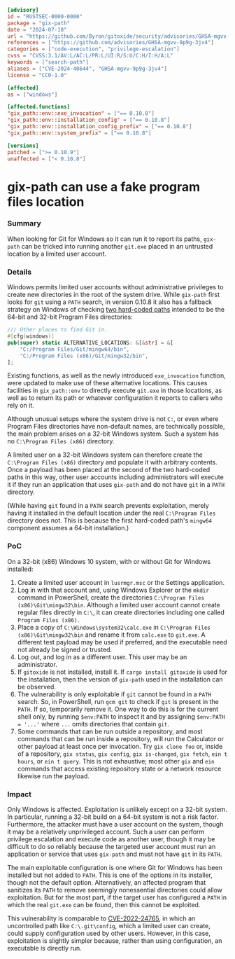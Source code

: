 ```toml
[advisory]
id = "RUSTSEC-0000-0000"
package = "gix-path"
date = "2024-07-18"
url = "https://github.com/Byron/gitoxide/security/advisories/GHSA-mgvv-9p9g-3jv4"
references = ["https://github.com/advisories/GHSA-mgvv-9p9g-3jv4"]
categories = ["code-execution", "privilege-escalation"]
cvss = "CVSS:3.1/AV:L/AC:L/PR:L/UI:R/S:U/C:H/I:H/A:L"
keywords = ["search-path"]
aliases = ["CVE-2024-40644", "GHSA-mgvv-9p9g-3jv4"]
license = "CC0-1.0"

[affected]
os = ["windows"]

[affected.functions]
"gix_path::env::exe_invocation" = ["== 0.10.8"]
"gix_path::env::installation_config" = ["== 0.10.8"]
"gix_path::env::installation_config_prefix" = ["== 0.10.8"]
"gix_path::env::system_prefix" = ["== 0.10.8"]

[versions]
patched = [">= 0.10.9"]
unaffected = ["< 0.10.8"]
```

# gix-path can use a fake program files location

### Summary

When looking for Git for Windows so it can run it to report its paths, `gix-path` can be tricked into running another `git.exe` placed in an untrusted location by a limited user account.

### Details

Windows permits limited user accounts without administrative privileges to create new directories in the root of the system drive. While `gix-path` first looks for `git` using a `PATH` search, in version 0.10.8 it also has a fallback strategy on Windows of checking [two hard-coded paths](https://github.com/Byron/gitoxide/blob/6cd8b4665bb7582f744c3244abaef812be39ec35/gix-path/src/env/git.rs#L9-L14) intended to be the 64-bit and 32-bit Program Files directories:

```rust
/// Other places to find Git in.
#[cfg(windows)]
pub(super) static ALTERNATIVE_LOCATIONS: &[&str] = &[
    "C:/Program Files/Git/mingw64/bin",
    "C:/Program Files (x86)/Git/mingw32/bin",
];
```

Existing functions, as well as the newly introduced `exe_invocation` function, were updated to make use of these alternative locations. This causes facilities in `gix_path::env` to directly execute `git.exe` in those locations, as well as to return its path or whatever configuration it reports to callers who rely on it.

Although unusual setups where the system drive is not `C:`, or even where Program Files directories have non-default names, are technically possible, the main problem arises on a 32-bit Windows system. Such a system has no `C:\Program Files (x86)` directory.

A limited user on a 32-bit Windows system can therefore create the `C:\Program Files (x86)` directory and populate it with arbitrary contents. Once a payload has been placed at the second of the two hard-coded paths in this way, other user accounts including administrators will execute it if they run an application that uses `gix-path` and do not have `git` in a `PATH` directory.

(While having `git` found in a `PATH` search prevents exploitation, merely having it installed in the default location under the real `C:\Program Files` directory does not. This is because the first hard-coded path's `mingw64` component assumes a 64-bit installation.)

### PoC

On a 32-bit (x86) Windows 10 system, with or without Git for Windows installed:

1. Create a limited user account in `lusrmgr.msc` or the Settings application.
2. Log in with that account and, using Windows Explorer or the `mkdir` command in PowerShell, create the directories `C:\Program Files (x86)\Git\mingw32\bin`. Although a limited user account cannot create regular files directly in `C:\`, it can create directories including one called `Program Files (x86)`.
3. Place a copy of `C:\Windows\system32\calc.exe` in `C:\Program Files (x86)\Git\mingw32\bin` and rename it from `calc.exe` to `git.exe`. A different test payload may be used if preferred, and the executable need not already be signed or trusted.
4. Log out, and log in as a different user. This user may be an administrator.
5. If `gitoxide` is not installed, install it. If `cargo install gitoxide` is used for the installation, then the version of `gix-path` used in the installation can be observed.
6. The vulnerability is only exploitable if `git` cannot be found in a `PATH` search. So, in PowerShell, run `gcm git` to check if `git` is present in the `PATH`. If so, temporarily remove it. One way to do this is for the current shell only, by running `$env:PATH` to inspect it and by assigning `$env:PATH = '...'` where `...` omits directories that contain `git`.
7. Some commands that can be run outside a repository, and most commands that can be run inside a repository, will run the Calculator or other payload at least once per invocation. Try `gix clone foo` or, inside of a repository, `gix status`, `gix config`, `gix is-changed`, `gix fetch`, `ein t hours`, or `ein t query`. This is not exhaustive; most other `gix` and `ein` commands that access existing repository state or a network resource likewise run the payload.

### Impact

Only Windows is affected. Exploitation is unlikely except on a 32-bit system. In particular, running a 32-bit build on a 64-bit system is not a risk factor. Furthermore, the attacker must have a user account on the system, though it may be a relatively unprivileged account. Such a user can perform privilege escalation and execute code as another user, though it may be difficult to do so reliably because the targeted user account must run an application or service that uses `gix-path` and must not have `git` in its `PATH`.

The main exploitable configuration is one where Git for Windows has been installed but not added to `PATH`. This is one of the options in its installer, though not the default option. Alternatively, an affected program that sanitizes its `PATH` to remove seemingly nonessential directories could allow exploitation. But for the most part, if the target user has configured a `PATH` in which the real `git.exe` can be found, then this cannot be exploited.

This vulnerability is comparable to [CVE-2022-24765](https://github.com/git-for-windows/git/security/advisories/GHSA-vw2c-22j4-2fh2), in which an uncontrolled path like `C:\.git\config`, which a limited user can create, could supply configuration used by other users. However, in this case, exploitation is slightly simpler because, rather than using configuration, an executable is directly run.
